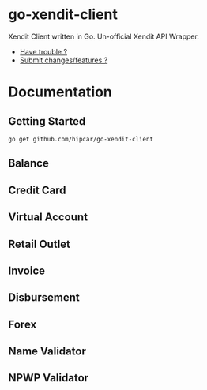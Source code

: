 # go-xendit-client
Xendit Client written in Go. Un-official Xendit API Wrapper. 
- [Have trouble ?](https://github.com/hipcar/go-xendit-client/issues)
- [Submit changes/features ?](https://github.com/hipcar/go-xendit-client/pulls)

Documentation
=============

## Getting Started
```
go get github.com/hipcar/go-xendit-client
```

## Balance

## Credit Card

## Virtual Account

## Retail Outlet

## Invoice

## Disbursement

## Forex

## Name Validator

## NPWP Validator
